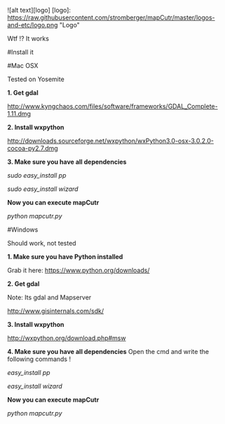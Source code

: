 ![alt text][logo]
[logo]: https://raw.githubusercontent.com/stromberger/mapCutr/master/logos-and-etc/logo.png "Logo"

Wtf !? It works

#Install it

#Mac OSX

Tested on Yosemite

**1. Get gdal**

http://www.kyngchaos.com/files/software/frameworks/GDAL_Complete-1.11.dmg

**2. Install wxpython**

http://downloads.sourceforge.net/wxpython/wxPython3.0-osx-3.0.2.0-cocoa-py2.7.dmg

**3. Make sure you have all dependencies**

*sudo easy_install pp* 

*sudo easy_install wizard*

**Now you can execute mapCutr**

*python mapcutr.py*

#Windows

Should work, not tested

**1. Make sure you have Python installed**

Grab it here: https://www.python.org/downloads/

**2. Get gdal**

Note: Its gdal and Mapserver 

http://www.gisinternals.com/sdk/

**3. Install wxpython**

http://wxpython.org/download.php#msw

**4. Make sure you have all dependencies**
Open the cmd and write the following commands !

*easy_install pp* 

*easy_install wizard*

**Now you can execute mapCutr**

*python mapcutr.py*
